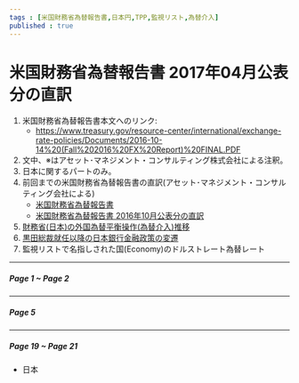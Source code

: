 ```yaml
--- 
tags : [米国財務省為替報告書,日本円,TPP,監視リスト,為替介入] 
published : true
---
```


# 米国財務省為替報告書 2017年04月公表分の直訳

1. 米国財務省為替報告書本文へのリンク:
	- https://www.treasury.gov/resource-center/international/exchange-rate-policies/Documents/2016-10-14%20(Fall%202016%20FX%20Report)%20FINAL.PDF
1. 文中、※はアセット･マネジメント・コンサルティング株式会社による注釈。
1. 日本に関するパートのみ。
1. 前回までの米国財務省為替報告書の直訳(アセット･マネジメント・コンサルティング会社による)
	- [米国財務省為替報告書](http://am-consulting.co.jp/%E7%B1%B3%E5%9B%BD%E8%B2%A1%E5%8B%99%E7%9C%81%E7%82%BA%E6%9B%BF%E5%A0%B1%E5%91%8A%E6%9B%B8/)
	- [米国財務省為替報告書 2016年10月公表分の直訳](http://olive.saecanet.com/2016/10/201610_17.html)
1. [財務省(日本)の外国為替平衡操作(為替介入)推移](http://knowledgevault.saecanet.com/charts/am-consulting.co.jp-foreignExchangeIntervention.html)
1. [黒田総裁就任以降の日本銀行金融政策の変遷](http://olive.saecanet.com/2016/09/blog-post_22.html)
1. 監視リストで名指しされた国(Economy)のドルストレート為替レート

***

##### Page 1 ~ Page 2



***

##### Page 5





***



##### Page 19 ~ Page 21
- 日本







	
<!--


	

***

***


***	
	



***




-->
